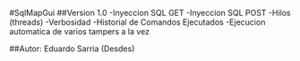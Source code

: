 #SqlMapGui
##Version 1.0
-Inyeccion SQL GET
-Inyeccion SQL POST
-Hilos (threads)
-Verbosidad
-Historial de Comandos Ejecutados
-Ejecucion automatica de varios tampers a la vez

##Autor: Eduardo Sarria (Desdes)

